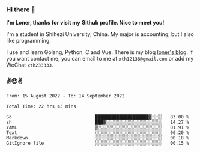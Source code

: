 ### Hi there 👋️

**I'm Loner, thanks for visit my Github profile. Nice to meet you!**

I'm a student in Shihezi University, China. My major is accounting, but I also like programming.

I use and learn Golang, Python, C and Vue. There is my blog [loner's blog](https://www.loner1024.top).  If you want contact me, you can email to me at `xth12138@gmail.com` or add my WeChat `xth233333`.

### ✌️😉✌️

<!--START_SECTION:waka-->

```text
From: 15 August 2022 - To: 14 September 2022

Total Time: 22 hrs 43 mins

Go                               ████████████████████▓░░░░   83.00 %
sh                               ███▓░░░░░░░░░░░░░░░░░░░░░   14.27 %
YAML                             ▒░░░░░░░░░░░░░░░░░░░░░░░░   01.91 %
Text                             ░░░░░░░░░░░░░░░░░░░░░░░░░   00.20 %
Markdown                         ░░░░░░░░░░░░░░░░░░░░░░░░░   00.18 %
GitIgnore file                   ░░░░░░░░░░░░░░░░░░░░░░░░░   00.15 %
```

<!--END_SECTION:waka-->



